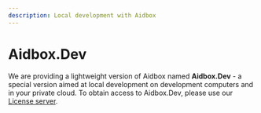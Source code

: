 ```yaml
---
description: Local development with Aidbox
---
```


# Aidbox.Dev

We are providing a lightweight version of Aidbox named **Aidbox.Dev** - a special version aimed at local development on development computers and in your private cloud. To obtain access to Aidbox.Dev, please use our [License server](https://license-ui.aidbox.app/).

